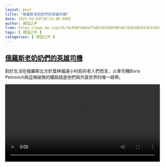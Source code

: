 ```yaml
---
layout: post
title: "俄羅斯老奶奶們的英雄司機"
date: 2021-03-03T10:53:09.000Z
author: 德国之声
from: https://www.dw.com/zh/%E4%BF%84%E7%BE%85%E6%96%AF%E8%80%81%E5%A5%B6%E5%A5%B6%E5%80%91%E7%9A%84%E8%8B%B1%E9%9B%84%E5%8F%B8%E6%A9%9F/a-56750835
tags: [ 德国之声 ]
categories: [ 德国之声 ]
---
```

<!--1614768789000-->
[俄羅斯老奶奶們的英雄司機](https://www.dw.com/zh/%E4%BF%84%E7%BE%85%E6%96%AF%E8%80%81%E5%A5%B6%E5%A5%B6%E5%80%91%E7%9A%84%E8%8B%B1%E9%9B%84%E5%8F%B8%E6%A9%9F/a-56750835)
------

<div>
<p>對於生活在俄羅斯北方針葉林偏遠小村莊的老人們而言，火車司機Boris Petrovich與這條破敗的鐵路就是他們與外面世界的唯一紐帶。</small></p><video src="https://tvdownloaddw-a.akamaihd.net/dwtv_video/flv/vdt_zh/2021/bchi210302_001_fc0b1bchi_210302_train_sd_sor.mp4" controls style="width:100%"></video>
</div>
